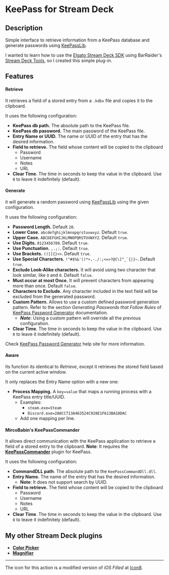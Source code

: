 # KeePass for Stream Deck 
## Description

Simple interface to retrieve information from a KeePass database and generate passwords using [KeePassLib](https://www.nuget.org/packages/KeePassLib/).

I wanted to learn how to use the [Elgato Stream Deck SDK](https://developer.elgato.com/documentation/stream-deck/sdk/overview/) using BarRaider's [Stream Deck Tools](https://github.com/BarRaider/streamdeck-tools), so I created this simple plug-in.

## Features

#### Retrieve

It retrieves a field of a stored entry from a `.kdbx` file and copies it to the clipboard.

It uses the following configuration:

- **KeePass db path.** The absolute path to the KeePass file.
- **KeePass db password.** The main password of the KeePass file.
- **Entry Name or UUID.** The name or UUID of the entry that has the desired information.
- **Field to retrieve.** The field whose content will be copied to the clipboard
  - Password
  - Username
  - Notes
  - URL
- **Clear Time**. The time in seconds to keep the value in the clipboard. Use `0` to leave it indefinitely (default).



#### Generate

it will generate a random password using [KeePassLib](https://www.nuget.org/packages/KeePassLib/) using the given configuration.

It uses the following configuration:

- **Password Length.** Default `20`.
- **Lower Case.** `abcdefghijklmnopqrstuvwxyz`. Default `true`.
- **Upper Case.** `ABCDEFGHIJKLMNOPQRSTUVWXYZ`. Default `true`.
- **Use Digits.** `0123456789`. Default `true`.
- **Use Punctuation.** `,.;:`. Default `true`.
- **Use Brackets.** `()[]{}<>`. Default `true`.
- **Use Special Characters.** ``!"#$%&'()*+,-./:;<=>?@[\]^_`{|}~``. Default `true`.
- **Exclude Look-Alike characters.** It will avoid using two character that look similar, like `O` and `0`. Default `false`.
- **Must occur at most Once.** It will prevent characters from appearing more than once. Default `false`.
- **Characters to Exclude.** Any character included in the text field will be excluded from the generated password.
- **Custom Pattern.** Allows to use a custom defined password generation pattern. Refer to the section *Generating Passwords that Follow Rules* of [KeePass Password Generator](https://keepass.info/help/base/pwgenerator.html) documentation.
  - ***Note***: Using a custom pattern will override all the previous configuration.
- **Clear Time**. The time in seconds to keep the value in the clipboard. Use `0` to leave it indefinitely (default).

Check [KeePass Password Generator](https://keepass.info/help/base/pwgenerator.html) help site for more information.



#### Aware

Its function its identical to *Retrieve*, except it retrieves the stored field based on the current active window.

It only replaces the Entry Name option with a new one:

- **Process Mapping.** A `key=value` that maps a running process with a KeePass entry title/UUID.
  - Examples:
    - `steam.exe=Steam`
    - `Discord.exe=2A8CC713A463524C928E1F613BA10DAC`
  - Add one mapping per line.



#### MircoBabin's KeePassCommander

It allows direct communication with the KeePass application to retrieve a field of a stored entry to the clipboard. **Note**: It requires the **[KeePassCommander](https://github.com/MircoBabin/KeePassCommander)** plugin for KeePass.

It uses the following configuration:

- **CommandDLL path**. The absolute path to the `KeePassCommandDll.dll`.
- **Entry Name.** The name of the entry that has the desired information.
  - **Note**: It does not support search by UUID.
- **Field to retrieve.** The field whose content will be copied to the clipboard
  - Password
  - Username
  - Notes
  - URL
- **Clear Time**. The time in seconds to keep the value in the clipboard. Use `0` to leave it indefinitely (default).



## My other Stream Deck plugins

- **[Color Picker](https://github.com/VictorGrycuk/streamdeck-color-picker)**
- **[Magnifier](https://github.com/VictorGrycuk/streamdeck-magnifier)**

---

The icon for this action is a modified version of *iOS Filled* at [Icon8](https://icons8.com).
